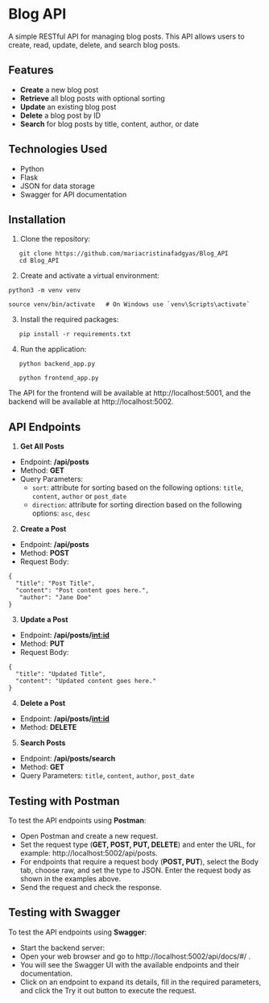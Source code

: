 # Blog API

A simple RESTful API for managing blog posts. This API allows users to create, read, update, delete, and search blog posts.

## Features

- **Create** a new blog post
- **Retrieve** all blog posts with optional sorting
- **Update** an existing blog post
- **Delete** a blog post by ID
- **Search** for blog posts by title, content, author, or date

## Technologies Used

- Python
- Flask
- JSON for data storage
- Swagger for API documentation

## Installation

1. Clone the repository:
```
   git clone https://github.com/mariacristinafadgyas/Blog_API
   cd Blog_API
```
2. Create and activate a virtual environment:
```
python3 -m venv venv
```
```
source venv/bin/activate   # On Windows use `venv\Scripts\activate`
```
3. Install the required packages:
```
   pip install -r requirements.txt
```

4. Run the application:
```
   python backend_app.py
```
```
   python frontend_app.py
```
The API for the frontend will be available at http://localhost:5001, and the backend will be available at http://localhost:5002.

## API Endpoints
1. **Get All Posts**
- Endpoint: **/api/posts**
- Method: **GET**
- Query Parameters:
    - `sort`: attribute for sorting based on the following options: `title`, `content`, `author` or `post_date`
    - `direction`: attribute for sorting direction based on the following options: `asc`, `desc`
  
2. **Create a Post**
- Endpoint: **/api/posts**
- Method: **POST**
- Request Body:
```
{
  "title": "Post Title",
  "content": "Post content goes here.",
   "author": "Jane Doe"
}
```
3. **Update a Post**
- Endpoint: **/api/posts/<int:id>**
- Method: **PUT**
- Request Body:
```
{
  "title": "Updated Title",
  "content": "Updated content goes here."
}
```
4. **Delete a Post**
- Endpoint: **/api/posts/<int:id>**
- Method: **DELETE**
5. **Search Posts**
- Endpoint: **/api/posts/search**
- Method: **GET**
- Query Parameters: `title`, `content`, `author`, `post_date`

## Testing with Postman
To test the API endpoints using **Postman**:

- Open Postman and create a new request.
- Set the request type (**GET, POST, PUT, DELETE**) and enter the URL, for example: http://localhost:5002/api/posts.
- For endpoints that require a request body (**POST, PUT**), select the Body tab, choose raw, and set the type to JSON. Enter the request body as shown in the examples above.
- Send the request and check the response.

## Testing with Swagger
To test the API endpoints using **Swagger**:

- Start the backend server:
- Open your web browser and go to http://localhost:5002/api/docs/#/ .
- You will see the Swagger UI with the available endpoints and their documentation. 
- Click on an endpoint to expand its details, fill in the required parameters, and click the Try it out button to execute the request.

